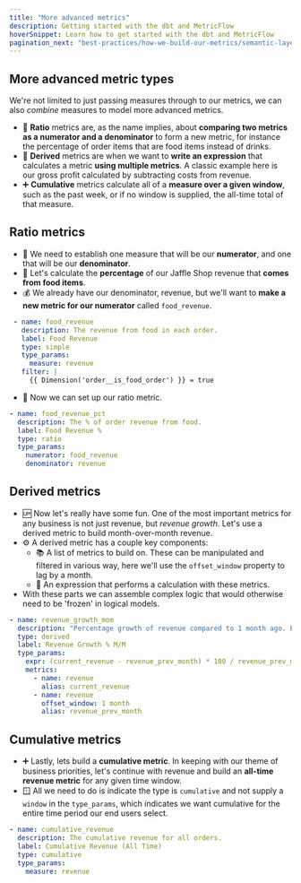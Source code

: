 ```yaml
---
title: "More advanced metrics"
description: Getting started with the dbt and MetricFlow
hoverSnippet: Learn how to get started with the dbt and MetricFlow
pagination_next: "best-practices/how-we-build-our-metrics/semantic-layer-7-conclusion"
---
```


## More advanced metric types

We're not limited to just passing measures through to our metrics, we can also _combine_ measures to model more advanced metrics.

- 🍊 **Ratio** metrics are, as the name implies, about **comparing two metrics as a numerator and a denominator** to form a new metric, for instance the percentage of order items that are food items instead of drinks.
- 🧱 **Derived** metrics are when we want to **write an expression** that calculates a metric **using multiple metrics**. A classic example here is our gross profit calculated by subtracting costs from revenue.
- ➕ **Cumulative** metrics calculate all of a **measure over a given window**, such as the past week, or if no window is supplied, the all-time total of that measure.

## Ratio metrics

- 🔢 We need to establish one measure that will be our **numerator**, and one that will be our **denominator**.
- 🥪 Let's calculate the **percentage** of our Jaffle Shop revenue that **comes from food items**.
- 💰 We already have our denominator, revenue, but we'll want to **make a new metric for our numerator** called `food_revenue`.

```YAML
 - name: food_revenue
   description: The revenue from food in each order.
   label: Food Revenue
   type: simple
   type_params:
     measure: revenue
   filter: |
     {{ Dimension('order__is_food_order') }} = true
```

- 📝 Now we can set up our ratio metric.

```YAML
- name: food_revenue_pct
  description: The % of order revenue from food.
  label: Food Revenue %
  type: ratio
  type_params:
    numerator: food_revenue
    denominator: revenue
```

## Derived metrics

- 🆙 Now let's really have some fun. One of the most important metrics for any business is not just revenue, but _revenue growth_. Let's use a derived metric to build month-over-month revenue.
- ⚙️ A derived metric has a couple key components:
  - 📚 A list of metrics to build on. These can be manipulated and filtered in various way, here we'll use the `offset_window` property to lag by a month.
  - 🧮 An expression that performs a calculation with these metrics.
- With these parts we can assemble complex logic that would otherwise need to be 'frozen' in logical models.

```YAML
- name: revenue_growth_mom
  description: "Percentage growth of revenue compared to 1 month ago. Excluded tax"
  type: derived
  label: Revenue Growth % M/M
  type_params:
    expr: (current_revenue - revenue_prev_month) * 100 / revenue_prev_month
    metrics:
      - name: revenue
        alias: current_revenue
      - name: revenue
        offset_window: 1 month
        alias: revenue_prev_month
```

## Cumulative metrics

- ➕ Lastly, lets build a **cumulative metric**. In keeping with our theme of business priorities, let's continue with revenue and build an **all-time revenue metric** for any given time window.
- 🪟 All we need to do is indicate the type is `cumulative` and not supply a `window` in the `type_params`, which indicates we want cumulative for the entire time period our end users select.

```YAML
- name: cumulative_revenue
  description: The cumulative revenue for all orders.
  label: Cumulative Revenue (All Time)
  type: cumulative
  type_params:
    measure: revenue
```
